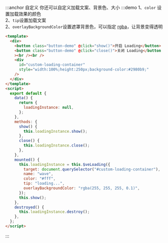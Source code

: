 :::anchor 自定义
你还可以自定义加载文案、背景色、大小
:::demo 1、`color` 设置加载效果的颜色<br>2、`tip`设置加载文案<br>2、`overlayBackgroundColor`设置遮罩背景色，可以指定 [rgba](https://www.w3schools.com/cssref/func_rgba.asp)，让背景变得透明

```html
<template>
  <div>
    <button class="button-demo" @click="show()">开启 Loading</button>
    <button class="button-demo" @click="close()">关闭 Loading</button
    ><br /><br />
    <div
      id="custom-loading-container"
      style="width:100%;height:250px;background-color:#2980b9;"
    />
  </div>
</template>
<script>
  export default {
    data() {
      return {
        loadingInstance: null,
      };
    },
    methods: {
      show() {
        this.loadingInstance.show();
      },
      close() {
        this.loadingInstance.close();
      },
    },
    mounted() {
      this.loadingInstance = this.$veLoading({
        target: document.querySelector("#custom-loading-container"),
        name: "wave",
        color: "#fff",
        tip: "loading...",
        overlayBackgroundColor: "rgba(255, 255, 255, 0.1)",
      });
      this.show();
    },
    destroyed() {
      this.loadingInstance.destroy();
    },
  };
</script>
```

:::
